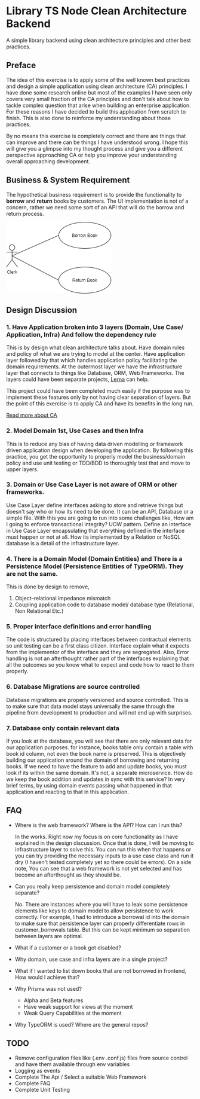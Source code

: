 # Library TS Node Clean Architecture Backend
A simple library backend using clean architecture principles and other best practices.

## Preface

The idea of this exercise is to apply some of the well known best practices and design a simple application using clean architecture (CA) principles.  I have done some research online but most of the examples I have seen only covers very small fraction of the CA principles and don't talk about how to tackle complex question that arise when building an enterprise application. For these reasons I have decided to build this application from scratch to finish. This is also done to reinforce my understanding about those practices.

By no means this exercise is completely correct and there are things that can improve and there can be things I have understood wrong. I hope this will give you a glimpse into my thought process and give you a different perspective approaching CA or help you improve your understanding overall approaching development.

## Business & System Requirement

The hypothetical business requirement is to provide the functionality to **borrow** and **return** books by customers. The UI implementation is not of a concern, rather we need some sort of an API that will do the borrow and return process.

![use case](res/diagrams/usecase.png)

## Design Discussion

### 1. Have Application broken into 3 layers (Domain, Use Case/ Application, Infra) And follow the dependency rule

This is by design what clean architecture talks about. Have domain rules and policy of what we are trying to model at the center. Have application layer followed by that which handles application policy facilitating the domain requirements. At the outermost layer we have the infrastructure layer that connects to things like Database, ORM, Web Frameworks. The layers could have been separate projects, [Lerna](https://lerna.js.org/) can help.

This project could have been completed much easily if the purpose was to implement these features only by not having clear separation of layers. But the point of this exercise is to apply CA and have its benefits in the long run.

[Read more about CA](https://blog.cleancoder.com/uncle-bob/2012/08/13/the-clean-architecture.html)

### 2. Model Domain 1st, Use Cases and then Infra

This is to reduce any bias of having data driven modelling or framework driven application design when developing the application. By following this practice, you get the opportunity to properly model the business/domain policy and use unit testing or TDD/BDD to thoroughly test that and move to upper layers.

### 3. Domain or Use Case Layer is not aware of ORM or other frameworks. 

Use Case Layer define interfaces asking to store and retrieve things but doesn't say who or how its need to be done. It can be an API, Database or a simple file. With this you are going to run into some challenges like, How am I going to enforce transactional integrity? UOW pattern. Define an interface in Use Case Layer encapsulating that everything defined in the interface must happen or not at all. How its implemented by a Relation or NoSQL database is a detail of the infrastructure layer.

### 4. There is a Domain Model (Domain Entities) and There is a Persistence Model (Persistence Entities of TypeORM). They are not the same.

This is done by design to remove,

1. Object–relational impedance mismatch
2. Coupling application code to database model/ database type (Relational, Non Relational Etc.)

### 5. Proper interface definitions and error handling

The code is structured by placing interfaces between contractual elements so unit testing can be a first class citizen. Interface explain what it expects from the implementor of the interface and they are segregated. Also, Error handling is not an afterthought rather part of the interfaces explaining that all the outcomes so you know what to expect and code how to react to them properly.

### 6. Database Migrations are source controlled

Database migrations are properly versioned and source controlled. This is to make sure that data model stays universally the same through the pipeline from development to production and will not end up with surprises.

### 7. Database only contain relevant data

If you look at the database, you will see that there are only relevant data for our application purposes. for instance, books table only contain a table with book id column, not even the book name is preserved. This is objectively building our application around the domain of borrowing and returning books. If we need to have the feature to add and update books, you must look if its within the same domain. It's not, a separate microservice. How do we keep the book addition and updates in sync with this service? In very brief terms, by using domain events passing what happened in that application and reacting to that in this application.

## FAQ

- Where is the web framework? Where is the API? How can I run this?
  
  In the works. Right now my focus is on core functionality as I have explained in the design discussion. Once that is done, I will be moving to infrastructure layer to solve this. You can run this when that happens or you can try providing the necessary inputs to a use case class and run it dry (I haven't tested completely yet so there could be errors). On a side note, You can see that a web framework is not yet selected and has become an afterthought as they should be.

- Can you really keep persistence and domain model completely separate?
  
  No. There are instances where you will have to leak some persistence elements like keys to domain model to allow persistence to work correctly. For example, I had to introduce a borrowal id into the domain to make sure that persistence layer can properly differentiate rows in customer_borrowals table. But this can be kept minimum so separation between layers are optimal.

- What if a customer or a book got disabled?
- Why domain, use case and infra layers are in a single project?
- What if I wanted to list down books that are not borrowed in frontend, How would I achieve that?
- Why Prisma was not used?
  - Alpha and Beta features
  - Have weak support for views at the moment
  - Weak Query Capabilities at the moment
- Why TypeORM is used? Where are the general repos?

## TODO

- Remove configuration files like (.env .conf.js) files from source control and have them available through env variables
- Logging as events
- Complete The Api / Select a suitable Web Framework
- Complete FAQ
- Complete Unit Testing